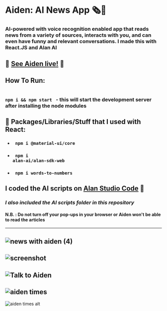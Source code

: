 # Aiden: AI News App 🗞️👾
### AI-powered with voice recognition enabled app that reads news from a variety of sources, interacts with you, and can even have funny and relevant conversations. I made this with React.JS and Alan AI

## 🤙 [See Aiden live!](https://aidenapp.netlify.app//) 🤙 

## How To Run:

### <code> npm i && npm start </code> - this will start the development server after installing the node modules



## 🧤 Packages/Libraries/Stuff that I used with React:

* ### <code> npm i @material-ui/core </code>
* ### <code> npm i alan-ai/alan-sdk-web </code>
* ### <code> npm i words-to-numbers </code>

  
## I coded the AI scripts on [Alan Studio Code](https://alan.app/) 🤖
### *I also included the AI scripts folder in this repository*

#### N.B. : Do not turn off your pop-ups in your browser or Aiden won't be able to read the articles
---
![news with aiden (4)](https://user-images.githubusercontent.com/55017730/92018793-3f76e580-ed73-11ea-9a9e-4b9634002836.png)
---
![screenshot](https://user-images.githubusercontent.com/55017730/92019152-ca57e000-ed73-11ea-99d5-a37ba7587acb.png)
---

![Talk to Aiden](https://user-images.githubusercontent.com/55017730/92018891-69c8a300-ed73-11ea-9c02-068b45128216.png)
---
![aiden times](https://user-images.githubusercontent.com/55017730/92018833-50275b80-ed73-11ea-9643-2cae957b3e2c.png)
---
![aiden times alt](https://user-images.githubusercontent.com/55017730/92018940-7ea53680-ed73-11ea-92e8-56edc2856e0f.png)








